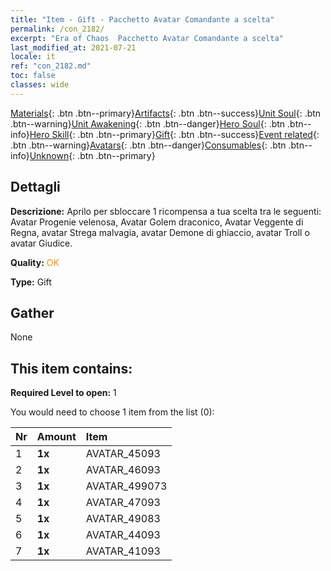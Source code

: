```yaml
---
title: "Item - Gift - Pacchetto Avatar Comandante a scelta"
permalink: /con_2182/
excerpt: "Era of Chaos  Pacchetto Avatar Comandante a scelta"
last_modified_at: 2021-07-21
locale: it
ref: "con_2182.md"
toc: false
classes: wide
---
```

 [Materials](/ItemsIT/){: .btn .btn--primary}[Artifacts](/ItemsIT/Artifacts/){: .btn .btn--success}[Unit Soul](/ItemsIT/UnitSoul/){: .btn .btn--warning}[Unit Awakening](/ItemsIT/UnitAwakening/){: .btn .btn--danger}[Hero Soul](/ItemsIT/HeroSoul/){: .btn .btn--info}[Hero Skill](/ItemsIT/HeroSkill/){: .btn .btn--primary}[Gift](/ItemsIT/Gift/){: .btn .btn--success}[Event related](/ItemsIT/Events/){: .btn .btn--warning}[Avatars](/ItemsIT/Avatars/){: .btn .btn--danger}[Consumables](/ItemsIT/Consumables/){: .btn .btn--info}[Unknown](/ItemsIT/Unknown/){: .btn .btn--primary}

## Dettagli
 **Descrizione:** Aprilo per sbloccare 1 ricompensa a tua scelta tra le seguenti: Avatar Progenie velenosa, Avatar Golem draconico, Avatar Veggente di Regna, avatar Strega malvagia, avatar Demone di ghiaccio, avatar Troll o avatar Giudice.

 **Quality:** <span style="color: #FF8C00">OK</span>

 **Type:** Gift

## Gather

  None

## This item contains:

 **Required Level to open:** 1

 You would need to choose 1 item from the list (0):

  | Nr | Amount |     Item    |
  |:---|:-------|:------------|
  | 1 |  **1x** | AVATAR_45093 |  | 
  | 2 |  **1x** | AVATAR_46093 |  | 
  | 3 |  **1x** | AVATAR_499073 |  | 
  | 4 |  **1x** | AVATAR_47093 |  | 
  | 5 |  **1x** | AVATAR_49083 |  | 
  | 6 |  **1x** | AVATAR_44093 |  | 
  | 7 |  **1x** | AVATAR_41093 |  | 
